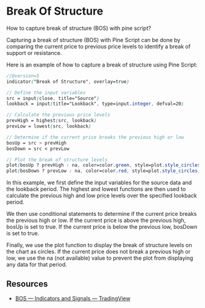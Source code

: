 # Break Of Structure

How to capture break of structure (BOS) with pine script?

Capturing a break of structure (BOS) with Pine Script can be done by comparing the current price to previous price levels to identify a break of support or resistance.

Here is an example of how to capture a break of structure using Pine Script:

```scss
//@version=5
indicator("Break of Structure", overlay=true)

// Define the input variables
src = input(close, title="Source")
lookback = input(title="Lookback", type=input.integer, defval=20)

// Calculate the previous price levels
prevHigh = highest(src, lookback)
prevLow = lowest(src, lookback)

// Determine if the current price breaks the previous high or low
bosUp = src > prevHigh
bosDown = src < prevLow

// Plot the break of structure levels
plot(bosUp ? prevHigh : na, color=color.green, style=plot.style_circles)
plot(bosDown ? prevLow : na, color=color.red, style=plot.style_circles)
```

In this example, we first define the input variables for the source data and the lookback period. The highest and lowest functions are then used to calculate the previous high and low price levels over the specified lookback period.

We then use conditional statements to determine if the current price breaks the previous high or low. If the current price is above the previous high, bosUp is set to true. If the current price is below the previous low, bosDown is set to true.

Finally, we use the plot function to display the break of structure levels on the chart as circles. If the current price does not break a previous high or low, we use the na (not available) value to prevent the plot from displaying any data for that period.

## Resources

* [BOS — Indicators and Signals — TradingView](https://www.tradingview.com/scripts/bos/)

